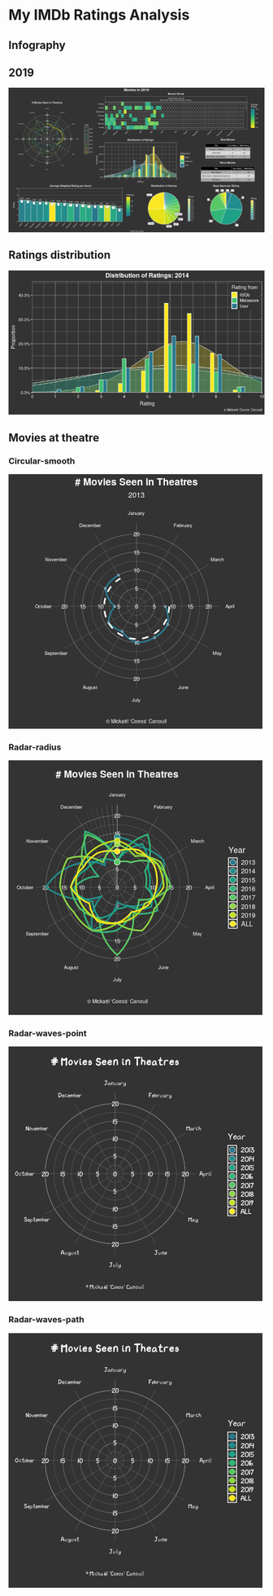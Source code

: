 
<!-- README.md is generated from README.Rmd. Please edit that file -->

# My IMDb Ratings Analysis

## Infography

## 2019

![](README_files/figure-gfm/ggplot_time-1.png)<!-- -->

## Ratings distribution

![](README_files/figure-gfm/gif_distribution-1.gif)<!-- -->

## Movies at theatre

### Circular-smooth

![](README_files/figure-gfm/gif_smooth-1.gif)<!-- -->

### Radar-radius

![](README_files/figure-gfm/gif_radar-1.gif)<!-- -->

### Radar-waves-point

![](README_files/figure-gfm/gif_waves_points-1.gif)<!-- -->

### Radar-waves-path

![](README_files/figure-gfm/gif_waves_path-1.gif)<!-- -->
